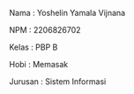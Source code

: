 Nama    : Yoshelin Yamala Vijnana

NPM     : 2206826702

Kelas   : PBP B

Hobi    : Memasak

Jurusan : Sistem Informasi